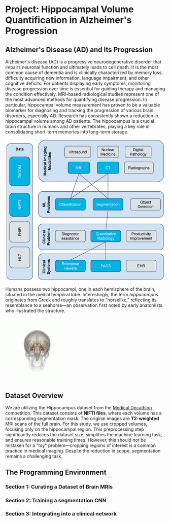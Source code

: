 # Project: Hippocampal Volume Quantification in Alzheimer's Progression

## Alzheimer's Disease (AD) and Its Progression

Alzheimer's disease (AD) is a progressive neurodegenerative disorder that impairs neuronal function and ultimately leads to cell death. It is the most common cause of dementia and is clinically characterized by memory loss, difficulty acquiring new information, language impairment, and other cognitive deficits. For patients displaying early symptoms, monitoring disease progression over time is essential for guiding therapy and managing the condition effectively. MRI-based radiological studies represent one of the most advanced methods for quantifying disease progression. In particular, hippocampal volume measurement has proven to be a valuable biomarker for diagnosing and tracking the progression of various brain disorders, especially AD. Research has consistently shown a reduction in hippocampal volume among AD patients. The hippocampus is a crucial brain structure in humans and other vertebrates, playing a key role in consolidating short-term memories into long-term storage.

![DICOM](https://github.com/1Px-Vision/AI_for_Healthcare/blob/main/Project%3A%20Hippocampal%20Volume%20Quantification%20in%20Alzheimer's%20Progression/DICOM.jpg)

Humans possess two hippocampi, one in each hemisphere of the brain, situated in the medial temporal lobe. Interestingly, the term *hippocampus* originates from Greek and roughly translates to "horselike," reflecting its resemblance to a seahorse—an observation first noted by early anatomists who illustrated the structure.

![Hippo](https://github.com/1Px-Vision/AI_for_Healthcare/blob/main/Project%3A%20Hippocampal%20Volume%20Quantification%20in%20Alzheimer's%20Progression/Hippocampus_small.gif)

## Dataset Overview
We are utilizing the Hippocampus dataset from the [Medical Decathlon](http://medicaldecathlon.com/) competition. This dataset consists of **NIFTI files**, where each volume has a corresponding segmentation mask. The original images are **T2-weighted** MRI scans of the full brain. For this study, we use cropped volumes, focusing only on the hippocampal region. This preprocessing step significantly reduces the dataset size, simplifies the machine learning task, and ensures reasonable training times. However, this should not be mistaken for a "toy" problem—cropping regions of interest is a common practice in medical imaging. Despite the reduction in scope, segmentation remains a challenging task.

## The Programming Environment

### Section 1: Curating a Dataset of Brain MRIs

### Section 2: Training a segmentation CNN

### Section 3: Integrating into a clinical network

